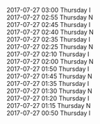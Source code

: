 2017-07-27 03:00 Thursday  I  
2017-07-27 02:55 Thursday  N  
2017-07-27 02:45 Thursday  I  
2017-07-27 02:40 Thursday  N  
2017-07-27 02:35 Thursday  I  
2017-07-27 02:25 Thursday  N  
2017-07-27 02:10 Thursday  I  
2017-07-27 02:00 Thursday  N  
2017-07-27 01:50 Thursday  I  
2017-07-27 01:45 Thursday  N  
2017-07-27 01:35 Thursday  I  
2017-07-27 01:30 Thursday  N  
2017-07-27 01:20 Thursday  I  
2017-07-27 01:15 Thursday  N  
2017-07-27 00:50 Thursday  I  
